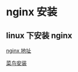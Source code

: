 # nginx 安装

## linux 下安装 nginx

[nginx 地址](http://nginx.org/en/download.html)

[菜鸟安装](https://www.runoob.com/linux/nginx-install-setup.html)
